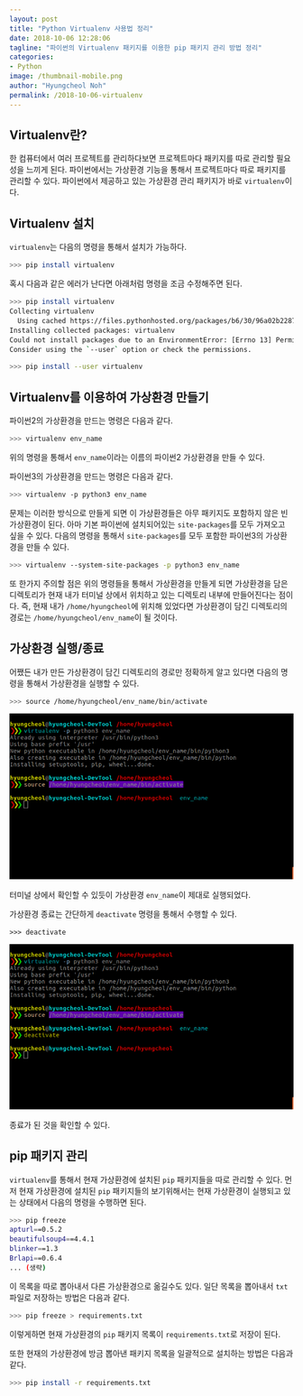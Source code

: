 ```yaml
---
layout: post
title: "Python Virtualenv 사용법 정리"
date: 2018-10-06 12:28:06
tagline: "파이썬의 Virtualenv 패키지를 이용한 pip 패키지 관리 방법 정리"
categories:
- Python
image: /thumbnail-mobile.png
author: "Hyungcheol Noh"
permalink: /2018-10-06-virtualenv
---
```


## Virtualenv란?
한 컴퓨터에서 여러 프로젝트를 관리하다보면 프로젝트마다 패키지를 따로 관리할 필요성을 느끼게 된다. 파이썬에서는 가상환경 기능을 통해서 프로젝트마다 따로 패키지를 관리할 수 있다. 파이썬에서 제공하고 있는 가상환경 관리 패키지가 바로 `virtualenv`이다.

## Virtualenv 설치
`virtualenv`는 다음의 명령을 통해서 설치가 가능하다.

```bash
>>> pip install virtualenv
```

혹시 다음과 같은 에러가 난다면 아래처럼 명령을 조금 수정해주면 된다.

```bash
>>> pip install virtualenv
Collecting virtualenv
  Using cached https://files.pythonhosted.org/packages/b6/30/96a02b2287098b23b875bc8c2f58071c35d2efe84f747b64d523721dc2b5/virtualenv-16.0.0-py2.py3-none-any.whl
Installing collected packages: virtualenv
Could not install packages due to an EnvironmentError: [Errno 13] Permission denied: '/usr/local/lib/python3.5/dist-packages/virtualenv.py'
Consider using the `--user` option or check the permissions.
```

```bash
>>> pip install --user virtualenv
```

## Virtualenv를 이용하여 가상환경 만들기
파이썬2의 가상환경을 만드는 명령은 다음과 같다.

```bash
>>> virtualenv env_name
```

위의 명령을 통해서 `env_name`이라는 이름의 파이썬2 가상환경을 만들 수 있다.

파이썬3의 가상환경을 만드는 명령은 다음과 같다.

```bash
>>> virtualenv -p python3 env_name
```

문제는 이러한 방식으로 만들게 되면 이 가상환경들은 아무 패키지도 포함하지 않은 빈 가상환경이 된다. 아마 기본 파이썬에 설치되어있는 `site-packages`를 모두 가져오고 싶을 수 있다. 다음의 명령을 통해서 `site-packages`를 모두 포함한 파이썬3의 가상환경을 만들 수 있다.

```bash
>>> virtualenv --system-site-packages -p python3 env_name
```

또 한가지 주의할 점은 위의 명령들을 통해서 가상환경을 만들게 되면 가상환경을 담은 디렉토리가 현재 내가 터미널 상에서 위치하고 있는 디렉토리 내부에 만들어진다는 점이다. 즉, 현재 내가 `/home/hyungcheol`에 위치해 있었다면 가상환경이 담긴 디렉토리의 경로는 `/home/hyungcheol/env_name`이 될 것이다.

## 가상환경 실행/종료
어쨌든 내가 만든 가상환경이 담긴 디렉토리의 경로만 정확하게 알고 있다면 다음의 명령을 통해서 가상환경을 실행할 수 있다.

```bash
>>> source /home/hyungcheol/env_name/bin/activate
```

![](/assets/img/2018-10-06-virtualenv/01.png)

터미널 상에서 확인할 수 있듯이 가상환경 `env_name`이 제대로 실행되었다.

가상환경 종료는 간단하게 `deactivate` 명령을 통해서 수행할 수 있다.

```
>>> deactivate
```

![](/assets/img/2018-10-06-virtualenv/02.png)

종료가 된 것을 확인할 수 있다.

## pip 패키지 관리
`virtualenv`를 통해서 현재 가상환경에 설치된 `pip` 패키지들을 따로 관리할 수 있다. 먼저 현재 가상환경에 설치된 `pip` 패키지들의 보기위해서는 현재 가상환경이 실행되고 있는 상태에서 다음의 명령을 수행하면 된다.

```bash
>>> pip freeze
apturl==0.5.2
beautifulsoup4==4.4.1
blinker==1.3
Brlapi==0.6.4
... (생략)
```

이 목록을 따로 뽑아내서 다른 가상환경으로 옮길수도 있다. 일단 목록을 뽑아내서 `txt` 파일로 저장하는 방법은 다음과 같다.

```bash
>>> pip freeze > requirements.txt
```

이렇게하면 현재 가상환경의 `pip` 패키지 목록이 `requirements.txt`로 저장이 된다.

또한 현재의 가상환경에 방금 뽑아낸 패키지 목록을 일괄적으로 설치하는 방법은 다음과 같다.

```bash
>>> pip install -r requirements.txt
```
